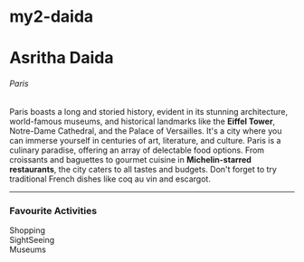 # my2-daida

# Asritha Daida
###### Paris

Paris boasts a long and storied history, evident in its stunning architecture, world-famous museums, and historical landmarks like the **Eiffel Tower**, Notre-Dame Cathedral, and the Palace of Versailles. It's a city where you can immerse yourself in centuries of art, literature, and culture. Paris is a culinary paradise, offering an array of delectable food options. From croissants and baguettes to gourmet cuisine in __Michelin-starred restaurants__, the city caters to all tastes and budgets. Don't forget to try traditional French dishes like coq au vin and escargot.

***
### Favourite Activities
Shopping <br>
SightSeeing <br>
Museums <br>

